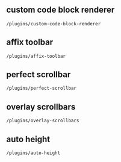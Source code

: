 ## custom code block renderer

```demo
/plugins/custom-code-block-renderer
```

## affix toolbar

```demo
/plugins/affix-toolbar
```

## perfect scrollbar

```demo
/plugins/perfect-scrollbar
```

## overlay scrollbars

```demo
/plugins/overlay-scrollbars
```

## auto height

```demo
/plugins/auto-height
```